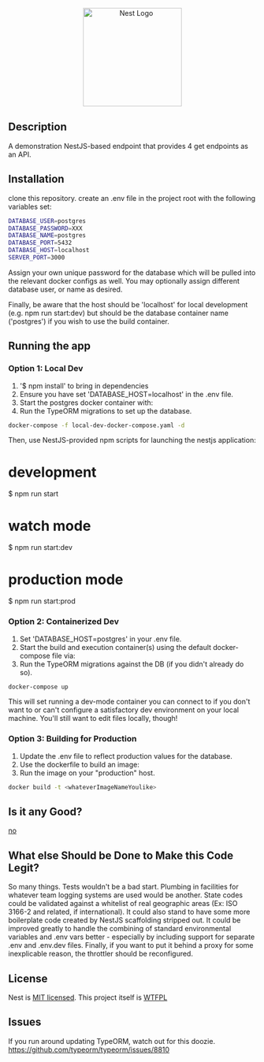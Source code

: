 <p align="center">
  <a href="http://nestjs.com/" target="blank"><img src="https://nestjs.com/img/logo-small.svg" width="200" alt="Nest Logo" /></a>
</p>

[circleci-image]: https://img.shields.io/circleci/build/github/nestjs/nest/master?token=abc123def456
[circleci-url]: https://circleci.com/gh/nestjs/nest


## Description

A demonstration NestJS-based endpoint that provides 4 get endpoints as an API.

## Installation

clone this repository.
create an .env file in the project root with the following variables set:

```bash
DATABASE_USER=postgres
DATABASE_PASSWORD=XXX
DATABASE_NAME=postgres
DATABASE_PORT=5432
DATABASE_HOST=localhost
SERVER_PORT=3000 
```
Assign your own unique password for the database which will be pulled into the relevant docker configs as well.
You may optionally assign different database user, or name as desired.

Finally, be aware that the host should be 'localhost' for local development (e.g. npm run start:dev) but should be the database container name ('postgres') if you wish to use the build container.

## Running the app

### Option 1: Local Dev

 1. '$ npm install' to bring in dependencies
 2. Ensure you have set 'DATABASE_HOST=localhost' in the .env file.
 3. Start the postgres docker container with:
 4. Run the TypeORM migrations to set up the database.

```bash
docker-compose -f local-dev-docker-compose.yaml -d
```
Then, use NestJS-provided npm scripts for launching the nestjs application:

# development
$ npm run start

# watch mode
$ npm run start:dev

# production mode
$ npm run start:prod

### Option 2: Containerized Dev

 1. Set 'DATABASE_HOST=postgres' in your .env file. 
 2. Start the build and execution container(s) using the default docker-compose file via:
 3. Run the TypeORM migrations against the DB (if you didn't already do so).
 
```bash
docker-compose up
```
This will set running a dev-mode container you can connect to if you don't want to or can't configure a satisfactory dev environment on your local machine. You'll still want to edit files locally, though!

### Option 3: Building for Production

1. Update the .env file to reflect production values for the database.
2. Use the dockerfile to build an image:
3. Run the image on your "production" host.

```bash
docker build -t <whateverImageNameYoulike>
```

## Is it any Good?
[no](https://news.ycombinator.com/item?id=3067434)

## What else Should be Done to Make this Code Legit?

So many things. Tests wouldn't be a bad start. Plumbing in facilities for whatever team logging systems are used would be another. State codes could be validated against a whitelist of real geographic areas (Ex: ISO 3166-2 and related, if international). It could also stand to have some more boilerplate code created by NestJS scaffolding stripped out. It could be improved greatly to handle the combining of standard environmental variables and .env vars better - especially by including support for separate .env and .env.dev files. Finally, if you want to put it behind a proxy for some inexplicable reason, the throttler should be reconfigured.

## License

Nest is [MIT licensed](LICENSE). This project itself is [WTFPL](License.txt) 

## Issues

If you run around updating TypeORM, watch out for this doozie.
https://github.com/typeorm/typeorm/issues/8810
